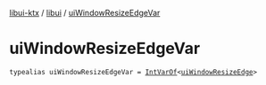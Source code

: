 [libui-ktx](../index.md) / [libui](index.md) / [uiWindowResizeEdgeVar](./ui-window-resize-edge-var.md)

# uiWindowResizeEdgeVar

`typealias uiWindowResizeEdgeVar = `[`IntVarOf`](../kotlinx.cinterop/-int-var-of/index.md)`<`[`uiWindowResizeEdge`](ui-window-resize-edge.md)`>`